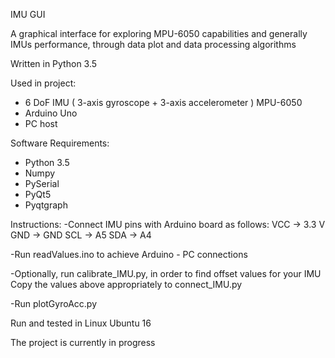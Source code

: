 IMU GUI

A graphical interface for exploring MPU-6050 capabilities and generally IMUs performance, through data plot and 
data processing algorithms

Written in Python 3.5

Used in project: 
- 6 DoF IMU ( 3-axis gyroscope + 3-axis accelerometer ) MPU-6050
- Arduino Uno
- PC host

Software Requirements:
- Python 3.5
- Numpy
- PySerial
- PyQt5
- Pyqtgraph

Instructions:
-Connect IMU pins with Arduino board as follows:
        VCC -> 3.3 V
        GND -> GND
        SCL -> A5
        SDA -> A4
        
-Run readValues.ino to achieve Arduino - PC connections

-Optionally, run calibrate_IMU.py, in order to find offset values for your IMU
 Copy the values above appropriately to connect_IMU.py 
 
-Run plotGyroAcc.py

Run and tested in Linux Ubuntu 16

The project is currently in progress
